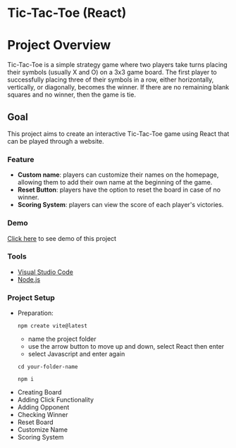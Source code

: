 # Tic-Tac-Toe (React)


# Project Overview
Tic-Tac-Toe is a simple strategy game where two players take turns placing their symbols (usually X and O) on a 3x3 game board. The first player to successfully placing three of their symbols in a row, either horizontally, vertically, or diagonally, becomes the winner. If there are no remaining blank squares and no winner, then the game is tie. 

## Goal
This project aims to create an interactive Tic-Tac-Toe game using React that can be played through a website. 
### Feature
* **Custom name**: players can customize their names on the homepage, allowing them to add their own name at the beginning of the game.
* **Reset Button**: players have the option to reset the board in case of no winner.
* **Scoring System**: players can view the score of each player's victories.
### Demo
[Click here](https://farizindrad.github.io/React-tic-tac-toe/) to see demo of this project

### Tools
* [Visual Studio Code](https://code.visualstudio.com/)
* [Node.js](https://nodejs.org/en)

### Project Setup
- Preparation:
  ````
  npm create vite@latest
  ````
  - name the project folder
  - use the arrow button to move up and down, select React then enter
  - select Javascript and enter again
  ````
  cd your-folder-name
  ````
  ````
  npm i
  ````
- Creating Board
- Adding Click Functionality
- Adding Opponent
- Checking Winner
- Reset Board
- Customize Name
- Scoring System
